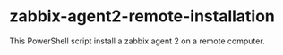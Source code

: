 # zabbix-agent2-remote-installation
This PowerShell script install a zabbix agent 2 on a remote computer.
